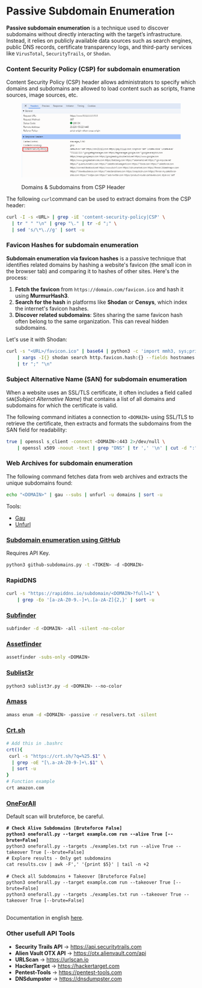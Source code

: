 # Passive Subdomain Enumeration

**Passive subdomain enumeration** is a technique used to discover subdomains without directly interacting with the target’s infrastructure. Instead, it relies on publicly available data sources such as search engines, public DNS records, certificate transparency logs, and third-party services like `VirusTotal`, `SecurityTrails`, or `Shodan`.

### Content Security Policy (CSP) for subdomain enumeration

Content Security Policy (CSP) header allows administrators to specify which domains and subdomains are allowed to load content such as scripts, frame sources, image sources, etc.

<figure><img src="../../../.gitbook/assets/image (1) (1).png" alt=""><figcaption><p>Domains &#x26; Subdomains from CSP Header</p></figcaption></figure>

The following `curl`command can be used to extract domains from the CSP header:

```bash
curl -I -s <URL> | grep -iE 'content-security-policy|CSP' \
  | tr " " "\n" | grep "\." | tr -d ";" \
  | sed 's/\*\.//g' | sort -u
```

### Favicon Hashes for subdomain enumeration

**Subdomain enumeration via favicon hashes** is a passive technique that identifies related domains by hashing a website's favicon (the small icon in the browser tab) and comparing it to hashes of other sites. Here's the process:

1. **Fetch the favicon** from `https://domain.com/favicon.ico` and hash it using **MurmurHash3**.
2. **Search for the hash** in platforms like **Shodan** or **Censys**, which index the internet's favicon hashes.
3. **Discover related subdomains**: Sites sharing the same favicon hash often belong to the same organization. This can reveal hidden subdomains.

Let's use it with Shodan:

```bash
curl -s "<URL>/favicon.ico" | base64 | python3 -c 'import mmh3, sys;print(mmh3.hash(sys.stdin.buffer.read()))' \
    | xargs -I{} shodan search http.favicon.hash:{} --fields hostnames \
    | tr ";" "\n"
```

### Subject Alternative Name (SAN) for subdomain enumeration

When a website uses an SSL/TLS certificate, it often includes a field called `SAN`(_Subject Alternative Name_) that contains a list of all domains and subdomains for which the certificate is valid.

The following command initiates a connection to `<DOMAIN>` using SSL/TLS to retrieve the certificate, then extracts and formats the subdomains from the SAN field for readability:

```bash
true | openssl s_client -connect <DOMAIN>:443 2>/dev/null \
    | openssl x509 -noout -text | grep "DNS" | tr ',' '\n' | cut -d ":" -f2
```

### Web Archives for subdomain enumeration

The following command fetches data from web archives and extracts the unique subdomains found:

```bash
echo "<DOMAIN>" | gau --subs | unfurl -u domains | sort -u
```

Tools:

* [Gau](https://github.com/lc/gau)
* [Unfurl](https://github.com/tomnomnom/unfurl)

### [Subdomain enumeration using GitHub](https://github.com/gwen001/github-search/blob/master/github-subdomains.py)

Requires API Key.

```bash
python3 github-subdomains.py -t <TOKEN> -d <DOMAIN>
```

### RapidDNS

```bash
curl -s "https://rapiddns.io/subdomain/<DOMAIN>?full=1" \
    | grep -Eo '[a-zA-Z0-9.-]+\.[a-zA-Z]{2,}' | sort -u
```

### [Subfinder](https://github.com/projectdiscovery/subfinder)

```bash
subfinder -d <DOMAIN> -all -silent -no-color
```

### [Assetfinder](https://github.com/tomnomnom/assetfinder)

```bash
assetfinder -subs-only <DOMAIN>
```

### [Sublist3r](https://github.com/aboul3la/Sublist3r)

```bash
python3 sublist3r.py -d <DOMAIN> --no-color
```

### [Amass](https://github.com/owasp-amass/amass)

```bash
amass enum -d <DOMAIN> -passive -r resolvers.txt -silent  
```

### [Crt.sh](https://crt.sh)

```bash
# Add this in .bashrc
crt(){
 curl -s "https://crt.sh/?q=%25.$1" \
  | grep -oE "[\.a-zA-Z0-9-]+\.$1" \
  | sort -u
}
# Function example
crt amazon.com
```

### [OneForAll](https://github.com/shmilylty/OneForAll)

Default scan will bruteforce, be careful.

<pre class="language-bash"><code class="lang-bash"><strong># Check Alive Subdomains [Bruteforce False]
</strong><strong>python3 oneforall.py --target example.com run --alive True [--brute=False]
</strong>python3 oneforall.py --targets ./examples.txt run --alive True --takeover True [--brute=False]
# Explore results - Only get subdomains
cat results.csv | awk -F',' '{print $5}' | tail -n +2

# Check all Subdomains + Takeover [Bruteforce False]
python3 oneforall.py --target example.com run --takeover True [--brute=False]
python3 oneforall.py --targets ./examples.txt run --takeover True --takeover True [--brute=False]

</code></pre>

Documentation in english [here](https://github.com/shmilylty/OneForAll/tree/master/docs/en-us).

### Other usefull API Tools

* **Security Trails API** -> https://api.securitytrails.com
* **Alien Vault OTX API** -> https://otx.alienvault.com/api
* **URLScan** -> https://urlscan.io
* **HackerTarget** -> https://hackertarget.com
* **Pentest-Tools** -> https://pentest-tools.com
* **DNSdumpster** -> https://dnsdumpster.com
